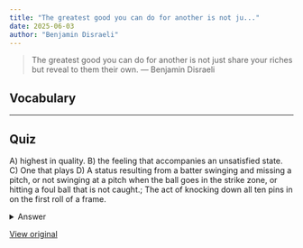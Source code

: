 ```yaml
---
title: "The greatest good you can do for another is not ju..."
date: 2025-06-03
author: "Benjamin Disraeli"
---
```


> The greatest good you can do for another is not just share your riches but reveal to them their own.
> — Benjamin Disraeli

## Vocabulary
****  


## Quiz
A) highest in quality.
B) the feeling that accompanies an unsatisfied state.
C) One that plays
D) A status resulting from a batter swinging and missing a pitch, or not swinging at a pitch when the ball goes in the strike zone, or hitting a foul ball that is not caught.; The act of knocking down all ten pins in on the first roll of a frame.

<details>
<summary>Answer</summary>
A) highest in quality.
</details>

[View original](https://t.me/c/2696929880/232)
